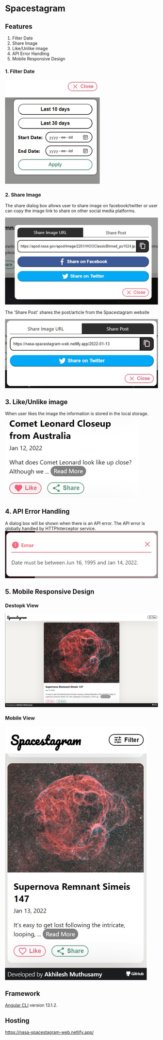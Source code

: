 # Spacestagram

## Features

1. Filter Date
2. Share Image
3. Like/Unlike image
4. API Error Handling
5. Mobile Responsive Design

### 1. Filter Date

![Filter Date](readme/filter_record.jpeg)

### 2. Share Image

The share dialog box allows user to share image on facebook/twitter or user can copy the image link to share on other social media platforms.

![Share Image](readme/share_image.jpeg)

The 'Share Post' shares the post/article from the Spacestagram website

![Share Post](readme/share_post.jpeg)

## 3. Like/Unlike image

When user likes the image the information is stored in the local storage.
![Like Post](readme/like_post.jpg)

## 4. API Error Handling

A dialog box will be shown when there is an API error. The API error is globally handled by HTTPInterceptor service.
![Like Post](readme/error_handling.jpg)

## 5. Mobile Responsive Design

### Destopk View

![Destop View](readme/destop_view.jpeg)

### Mobile View

![Mobile View](readme/mobile_view.jpg)

## Framework

[Angular CLI](https://github.com/angular/angular-cli) version 13.1.2.

## Hosting

<https://nasa-spacestagram-web.netlify.app/>

